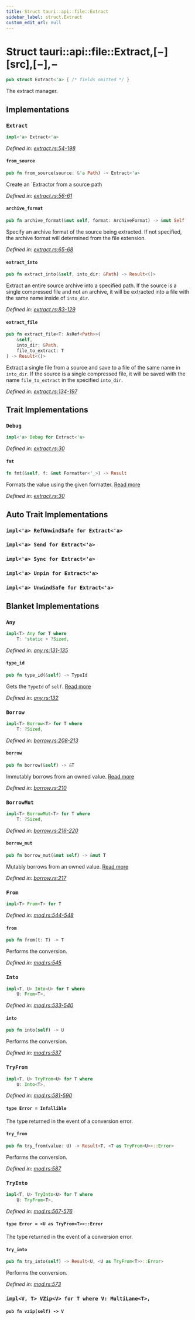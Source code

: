 ```yaml
---
title: Struct tauri::api::file::Extract
sidebar_label: struct.Extract
custom_edit_url: null
---
```


# Struct tauri::api::file::Extract,\[−]\[src],\[−],−

```rs
pub struct Extract<'a> { /* fields omitted */ }
```

The extract manager.

## Implementations

### `Extract`

```rs
impl<'a> Extract<'a>
```

_Defined in: [extract.rs:54-198](https://github.com/https://blob/4339b46/core/tauri/src/../../api/file/extract.rs#L54-198)_

#### `from_source`

```rs
pub fn from_source(source: &'a Path) -> Extract<'a>
```

Create an \`Extractor from a source path

_Defined in: [extract.rs:56-61](https://github.com/https://blob/4339b46/core/tauri/src/../../api/file/extract.rs#L56-61)_

#### `archive_format`

```rs
pub fn archive_format(&mut self, format: ArchiveFormat) -> &mut Self
```

Specify an archive format of the source being extracted. If not specified, the archive format will determined from the file extension.

_Defined in: [extract.rs:65-68](https://github.com/https://blob/4339b46/core/tauri/src/../../api/file/extract.rs#L65-68)_

#### `extract_into`

```rs
pub fn extract_into(&self, into_dir: &Path) -> Result<()>
```

Extract an entire source archive into a specified path. If the source is a single compressed file and not an archive, it will be extracted into a file with the same name inside of `into_dir`.

_Defined in: [extract.rs:83-129](https://github.com/https://blob/4339b46/core/tauri/src/../../api/file/extract.rs#L83-129)_

#### `extract_file`

```rs
pub fn extract_file<T: AsRef<Path>>(
    &self, 
    into_dir: &Path, 
    file_to_extract: T
) -> Result<()>
```

Extract a single file from a source and save to a file of the same name in `into_dir`. If the source is a single compressed file, it will be saved with the name `file_to_extract` in the specified `into_dir`.

_Defined in: [extract.rs:134-197](https://github.com/https://blob/4339b46/core/tauri/src/../../api/file/extract.rs#L134-197)_

## Trait Implementations

### `Debug`

```rs
impl<'a> Debug for Extract<'a>
```

_Defined in: [extract.rs:30](https://github.com/https://blob/4339b46/core/tauri/src/../../api/file/extract.rs#L30)_

#### `fmt`

```rs
fn fmt(&self, f: &mut Formatter<'_>) -> Result
```

Formats the value using the given formatter. [Read more](https://doc.rust-lang.org/nightly/core/fmt/trait.Debug.html#tymethod.fmt)

_Defined in: [extract.rs:30](https://github.com/https://blob/4339b46/core/tauri/src/../../api/file/extract.rs#L30)_

## Auto Trait Implementations

### `impl<'a> RefUnwindSafe for Extract<'a>`

### `impl<'a> Send for Extract<'a>`

### `impl<'a> Sync for Extract<'a>`

### `impl<'a> Unpin for Extract<'a>`

### `impl<'a> UnwindSafe for Extract<'a>`

## Blanket Implementations

### `Any`

```rs
impl<T> Any for T where
    T: 'static + ?Sized, 
```

_Defined in: [any.rs:131-135](https://github.com/https://blob/4339b46/core/tauri/src/https://doc.rust-lang.org/nightly/src/core/any.rs#L131-135)_

#### `type_id`

```rs
pub fn type_id(&self) -> TypeId
```

Gets the `TypeId` of `self`. [Read more](https://doc.rust-lang.org/nightly/core/any/trait.Any.html#tymethod.type_id)

_Defined in: [any.rs:132](https://github.com/https://blob/4339b46/core/tauri/src/https://doc.rust-lang.org/nightly/src/core/any.rs#L132)_

### `Borrow`

```rs
impl<T> Borrow<T> for T where
    T: ?Sized, 
```

_Defined in: [borrow.rs:208-213](https://github.com/https://blob/4339b46/core/tauri/src/https://doc.rust-lang.org/nightly/src/core/borrow.rs#L208-213)_

#### `borrow`

```rs
pub fn borrow(&self) -> &T
```

Immutably borrows from an owned value. [Read more](https://doc.rust-lang.org/nightly/core/borrow/trait.Borrow.html#tymethod.borrow)

_Defined in: [borrow.rs:210](https://github.com/https://blob/4339b46/core/tauri/src/https://doc.rust-lang.org/nightly/src/core/borrow.rs#L210)_

### `BorrowMut`

```rs
impl<T> BorrowMut<T> for T where
    T: ?Sized, 
```

_Defined in: [borrow.rs:216-220](https://github.com/https://blob/4339b46/core/tauri/src/https://doc.rust-lang.org/nightly/src/core/borrow.rs#L216-220)_

#### `borrow_mut`

```rs
pub fn borrow_mut(&mut self) -> &mut T
```

Mutably borrows from an owned value. [Read more](https://doc.rust-lang.org/nightly/core/borrow/trait.BorrowMut.html#tymethod.borrow_mut)

_Defined in: [borrow.rs:217](https://github.com/https://blob/4339b46/core/tauri/src/https://doc.rust-lang.org/nightly/src/core/borrow.rs#L217)_

### `From`

```rs
impl<T> From<T> for T
```

_Defined in: [mod.rs:544-548](https://github.com/https://blob/4339b46/core/tauri/src/https://doc.rust-lang.org/nightly/src/core/convert/mod.rs#L544-548)_

#### `from`

```rs
pub fn from(t: T) -> T
```

Performs the conversion.

_Defined in: [mod.rs:545](https://github.com/https://blob/4339b46/core/tauri/src/https://doc.rust-lang.org/nightly/src/core/convert/mod.rs#L545)_

### `Into`

```rs
impl<T, U> Into<U> for T where
    U: From<T>, 
```

_Defined in: [mod.rs:533-540](https://github.com/https://blob/4339b46/core/tauri/src/https://doc.rust-lang.org/nightly/src/core/convert/mod.rs#L533-540)_

#### `into`

```rs
pub fn into(self) -> U
```

Performs the conversion.

_Defined in: [mod.rs:537](https://github.com/https://blob/4339b46/core/tauri/src/https://doc.rust-lang.org/nightly/src/core/convert/mod.rs#L537)_

### `TryFrom`

```rs
impl<T, U> TryFrom<U> for T where
    U: Into<T>, 
```

_Defined in: [mod.rs:581-590](https://github.com/https://blob/4339b46/core/tauri/src/https://doc.rust-lang.org/nightly/src/core/convert/mod.rs#L581-590)_

#### `type Error = Infallible`

The type returned in the event of a conversion error.

#### `try_from`

```rs
pub fn try_from(value: U) -> Result<T, <T as TryFrom<U>>::Error>
```

Performs the conversion.

_Defined in: [mod.rs:587](https://github.com/https://blob/4339b46/core/tauri/src/https://doc.rust-lang.org/nightly/src/core/convert/mod.rs#L587)_

### `TryInto`

```rs
impl<T, U> TryInto<U> for T where
    U: TryFrom<T>, 
```

_Defined in: [mod.rs:567-576](https://github.com/https://blob/4339b46/core/tauri/src/https://doc.rust-lang.org/nightly/src/core/convert/mod.rs#L567-576)_

#### `type Error = <U as TryFrom<T>>::Error`

The type returned in the event of a conversion error.

#### `try_into`

```rs
pub fn try_into(self) -> Result<U, <U as TryFrom<T>>::Error>
```

Performs the conversion.

_Defined in: [mod.rs:573](https://github.com/https://blob/4339b46/core/tauri/src/https://doc.rust-lang.org/nightly/src/core/convert/mod.rs#L573)_

### `impl<V, T> VZip<V> for T where V: MultiLane<T>,`

#### `pub fn vzip(self) -> V`
